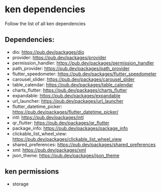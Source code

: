 # ken dependencies
Follow the list of all ken dependencies 
    
## Dependencies:
- dio:                          https://pub.dev/packages/dio
- provider:                     https://pub.dev/packages/provider
- permission_handler:           https://pub.dev/packages/permission_handler
- path_provider:                https://pub.dev/packages/path_provider
- flutter_speedometer:          https://pub.dev/packages/flutter_speedometer
- carousel_slider:              https://pub.dev/packages/carousel_slider
- table_calendar:               https://pub.dev/packages/table_calendar
- charts_flutter:               https://pub.dev/packages/charts_flutter
- expandable:                   https://pub.dev/packages/expandable
- url_launcher:                 https://pub.dev/packages/url_launcher
- flutter_datetime_picker:      https://pub.dev/packages/flutter_datetime_picker/
- intl:                         https://pub.dev/packages/intl
- qr_flutter:                   https://pub.dev/packages/qr_flutter
- package_info:                 https://pub.dev/packages/package_info
- clickable_list_wheel_view:    https://pub.dev/packages/clickable_list_wheel_view 
- shared_preferences:           https://pub.dev/packages/shared_preferences
- xml:                          https://pub.dev/packages/xml
- json_theme:                   https://pub.dev/packages/json_theme

## ken permissions
- storage
